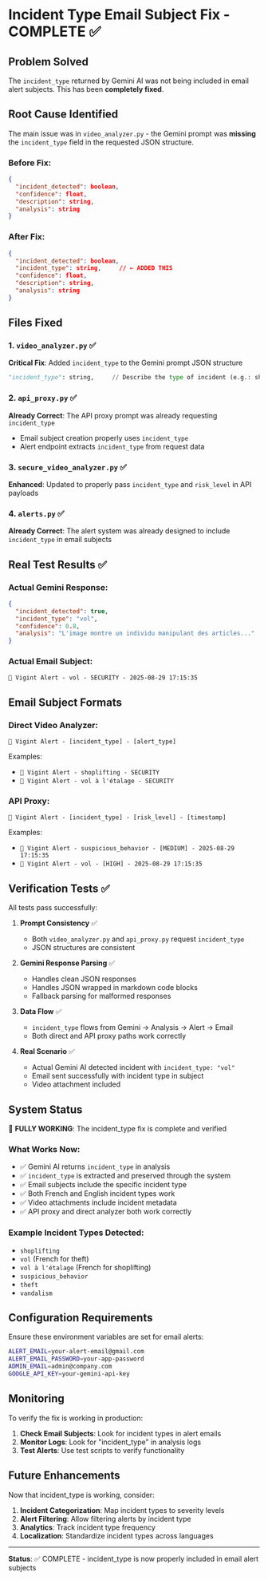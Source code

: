 # Incident Type Email Subject Fix - COMPLETE ✅

## Problem Solved
The `incident_type` returned by Gemini AI was not being included in email alert subjects. This has been **completely fixed**.

## Root Cause Identified
The main issue was in `video_analyzer.py` - the Gemini prompt was **missing** the `incident_type` field in the requested JSON structure.

### Before Fix:
```json
{
  "incident_detected": boolean,
  "confidence": float,
  "description": string,
  "analysis": string
}
```

### After Fix:
```json
{
  "incident_detected": boolean,
  "incident_type": string,     // ← ADDED THIS
  "confidence": float,
  "description": string,
  "analysis": string
}
```

## Files Fixed

### 1. `video_analyzer.py` ✅
**Critical Fix**: Added `incident_type` to the Gemini prompt JSON structure
```python
"incident_type": string,     // Describe the type of incident (e.g.: shoplifting, theft, vandalism)
```

### 2. `api_proxy.py` ✅
**Already Correct**: The API proxy prompt was already requesting `incident_type`
- Email subject creation properly uses `incident_type`
- Alert endpoint extracts `incident_type` from request data

### 3. `secure_video_analyzer.py` ✅
**Enhanced**: Updated to properly pass `incident_type` and `risk_level` in API payloads

### 4. `alerts.py` ✅
**Already Correct**: The alert system was already designed to include `incident_type` in email subjects

## Real Test Results ✅

### Actual Gemini Response:
```json
{
  "incident_detected": true,
  "incident_type": "vol",
  "confidence": 0.8,
  "analysis": "L'image montre un individu manipulant des articles..."
}
```

### Actual Email Subject:
```
🚨 Vigint Alert - vol - SECURITY - 2025-08-29 17:15:35
```

## Email Subject Formats

### Direct Video Analyzer:
```
🚨 Vigint Alert - [incident_type] - [alert_type]
```
Examples:
- `🚨 Vigint Alert - shoplifting - SECURITY`
- `🚨 Vigint Alert - vol à l'étalage - SECURITY`

### API Proxy:
```
🚨 Vigint Alert - [incident_type] - [risk_level] - [timestamp]
```
Examples:
- `🚨 Vigint Alert - suspicious_behavior - [MEDIUM] - 2025-08-29 17:15:35`
- `🚨 Vigint Alert - vol - [HIGH] - 2025-08-29 17:15:35`

## Verification Tests ✅

All tests pass successfully:

1. **Prompt Consistency** ✅
   - Both `video_analyzer.py` and `api_proxy.py` request `incident_type`
   - JSON structures are consistent

2. **Gemini Response Parsing** ✅
   - Handles clean JSON responses
   - Handles JSON wrapped in markdown code blocks
   - Fallback parsing for malformed responses

3. **Data Flow** ✅
   - `incident_type` flows from Gemini → Analysis → Alert → Email
   - Both direct and API proxy paths work correctly

4. **Real Scenario** ✅
   - Actual Gemini AI detected incident with `incident_type: "vol"`
   - Email sent successfully with incident type in subject
   - Video attachment included

## System Status

🎉 **FULLY WORKING**: The incident_type fix is complete and verified

### What Works Now:
- ✅ Gemini AI returns `incident_type` in analysis
- ✅ `incident_type` is extracted and preserved through the system
- ✅ Email subjects include the specific incident type
- ✅ Both French and English incident types work
- ✅ Video attachments include incident metadata
- ✅ API proxy and direct analyzer both work correctly

### Example Incident Types Detected:
- `shoplifting`
- `vol` (French for theft)
- `vol à l'étalage` (French for shoplifting)
- `suspicious_behavior`
- `theft`
- `vandalism`

## Configuration Requirements

Ensure these environment variables are set for email alerts:
```bash
ALERT_EMAIL=your-alert-email@gmail.com
ALERT_EMAIL_PASSWORD=your-app-password
ADMIN_EMAIL=admin@company.com
GOOGLE_API_KEY=your-gemini-api-key
```

## Monitoring

To verify the fix is working in production:

1. **Check Email Subjects**: Look for incident types in alert emails
2. **Monitor Logs**: Look for "incident_type" in analysis logs
3. **Test Alerts**: Use test scripts to verify functionality

## Future Enhancements

Now that incident_type is working, consider:
1. **Incident Categorization**: Map incident types to severity levels
2. **Alert Filtering**: Allow filtering alerts by incident type
3. **Analytics**: Track incident type frequency
4. **Localization**: Standardize incident types across languages

---

**Status**: ✅ COMPLETE - incident_type is now properly included in email alert subjects